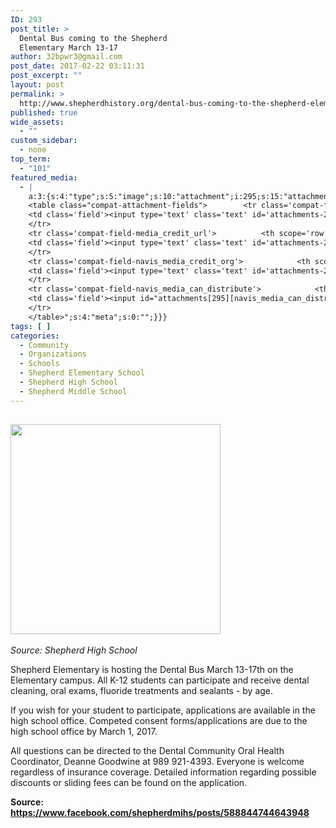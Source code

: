 ```yaml
---
ID: 293
post_title: >
  Dental Bus coming to the Shepherd
  Elementary March 13-17
author: 32bpwr3@gmail.com
post_date: 2017-02-22 03:11:31
post_excerpt: ""
layout: post
permalink: >
  http://www.shepherdhistory.org/dental-bus-coming-to-the-shepherd-elementary-march-13-17/
published: true
wide_assets:
  - ""
custom_sidebar:
  - none
top_term:
  - "101"
featured_media:
  - |
    a:3:{s:4:"type";s:5:"image";s:10:"attachment";i:295;s:15:"attachment_data";a:33:{s:2:"id";i:295;s:5:"title";s:21:"teeth-whitening-800px";s:8:"filename";s:25:"teeth-whitening-800px.png";s:3:"url";s:83:"http://www.shepherdhistory.org/wp-content/uploads/2017/02/teeth-whitening-800px.png";s:4:"link";s:110:"http://www.shepherdhistory.org/dental-bus-coming-to-the-shepherd-elementary-march-13-17/teeth-whitening-800px/";s:3:"alt";s:0:"";s:6:"author";s:1:"1";s:11:"description";s:0:"";s:7:"caption";s:0:"";s:4:"name";s:21:"teeth-whitening-800px";s:6:"status";s:7:"inherit";s:10:"uploadedTo";i:293;s:4:"date";i:1487733027000;s:8:"modified";i:1487733027000;s:9:"menuOrder";i:0;s:4:"mime";s:9:"image/png";s:4:"type";s:5:"image";s:7:"subtype";s:3:"png";s:4:"icon";s:67:"http://www.shepherdhistory.org/wp-includes/images/media/default.png";s:13:"dateFormatted";s:17:"February 22, 2017";s:6:"nonces";a:3:{s:6:"update";s:10:"a4c70486b4";s:6:"delete";s:10:"4f0cb14639";s:4:"edit";s:10:"379f311a8c";}s:8:"editLink";s:69:"http://www.shepherdhistory.org/wp-admin/post.php?post=295&action=edit";s:4:"meta";b:0;s:10:"authorName";s:17:"32bpwr3@gmail.com";s:14:"uploadedToLink";s:69:"http://www.shepherdhistory.org/wp-admin/post.php?post=293&action=edit";s:15:"uploadedToTitle";s:56:"Dental Bus coming to the Shepherd Elementary March 13-17";s:15:"filesizeInBytes";i:116627;s:21:"filesizeHumanReadable";s:6:"114 KB";s:6:"height";i:800;s:5:"width";i:800;s:11:"orientation";s:9:"landscape";s:5:"sizes";a:4:{s:9:"thumbnail";a:4:{s:6:"height";i:140;s:5:"width";i:140;s:3:"url";s:91:"http://www.shepherdhistory.org/wp-content/uploads/2017/02/teeth-whitening-800px-140x140.png";s:11:"orientation";s:9:"landscape";}s:6:"medium";a:4:{s:6:"height";i:336;s:5:"width";i:336;s:3:"url";s:91:"http://www.shepherdhistory.org/wp-content/uploads/2017/02/teeth-whitening-800px-336x336.png";s:11:"orientation";s:9:"landscape";}s:5:"large";a:4:{s:6:"height";i:771;s:5:"width";i:771;s:3:"url";s:91:"http://www.shepherdhistory.org/wp-content/uploads/2017/02/teeth-whitening-800px-771x771.png";s:11:"orientation";s:9:"landscape";}s:4:"full";a:4:{s:3:"url";s:83:"http://www.shepherdhistory.org/wp-content/uploads/2017/02/teeth-whitening-800px.png";s:6:"height";i:800;s:5:"width";i:800;s:11:"orientation";s:9:"landscape";}}s:6:"compat";a:2:{s:4:"item";s:1710:"<input type="hidden" name="attachments[295][menu_order]" value="0" /><p class="media-types media-types-required-info">Required fields are marked <span class="required">*</span></p>
    <table class="compat-attachment-fields">		<tr class='compat-field-media_credit'>			<th scope='row' class='label'><label for='attachments-295-media_credit'><span class='alignleft'>Credit</span><br class='clear' /></label></th>
    <td class='field'><input type='text' class='text' id='attachments-295-media_credit' name='attachments[295][media_credit]' value=''  /></td>
    </tr>
    <tr class='compat-field-media_credit_url'>			<th scope='row' class='label'><label for='attachments-295-media_credit_url'><span class='alignleft'>Credit URL</span><br class='clear' /></label></th>
    <td class='field'><input type='text' class='text' id='attachments-295-media_credit_url' name='attachments[295][media_credit_url]' value=''  /></td>
    </tr>
    <tr class='compat-field-navis_media_credit_org'>			<th scope='row' class='label'><label for='attachments-295-navis_media_credit_org'><span class='alignleft'>Organization</span><br class='clear' /></label></th>
    <td class='field'><input type='text' class='text' id='attachments-295-navis_media_credit_org' name='attachments[295][navis_media_credit_org]' value=''  /></td>
    </tr>
    <tr class='compat-field-navis_media_can_distribute'>			<th scope='row' class='label'><label for='attachments-295-navis_media_can_distribute'><span class='alignleft'>Can<br />distribute?</span><br class='clear' /></label></th>
    <td class='field'><input id="attachments[295][navis_media_can_distribute]" name="attachments[295][navis_media_can_distribute]" type="checkbox" value="1"  /></td>
    </tr>
    </table>";s:4:"meta";s:0:"";}}}
tags: [ ]
categories:
  - Community
  - Organizations
  - Schools
  - Shepherd Elementary School
  - Shepherd High School
  - Shepherd Middle School
---
```

<h2><img class="alignnone size-medium wp-image-295" src="http://www.shepherdhistory.org/wp-content/uploads/2017/02/teeth-whitening-800px-336x336.png" alt="" width="336" height="336" /></h2>
<em>Source: Shepherd High School</em>

Shepherd Elementary is hosting the Dental Bus March 13-17th on the Elementary campus. All K-12 students can participate and receive dental cleaning, oral exams, fluoride treatments and sealants - by age.

If you wish for your student to participate, applications are available in the high school office. Competed consent forms/applications are due to the high school office by March 1, 2017.

All questions can be directed to the Dental Community Oral Health Coordinator, Deanne Goodwine at 989 921-4393. Everyone is welcome regardless of insurance coverage. Detailed information regarding possible discounts or sliding fees can be found on the application.

<strong>Source: </strong><a href="https://www.facebook.com/shepherdmihs/posts/588844744643948"><strong>https://www.facebook.com/shepherdmihs/posts/588844744643948</strong></a>